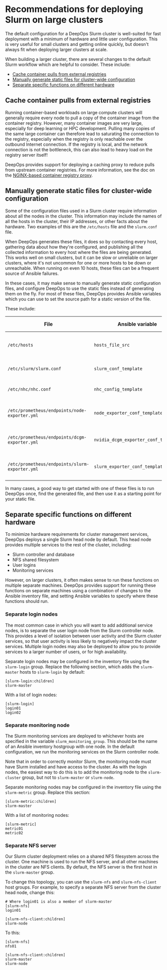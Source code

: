 # Recommendations for deploying Slurm on large clusters

The default configuration for a DeepOps Slurm cluster is well-suited for fast deployment with a minimum of hardware and little user configuration.
This is very useful for small clusters and getting online quickly, but doesn't always fit when deploying larger clusters at scale.

When building a larger cluster, there are several changes to the default Slurm workflow which are helpful to consider.
These include:

* [Cache container pulls from external registries](#cache-container-pulls-from-external-registries)
* [Manually generate static files for cluster-wide configuration](#manually-generate-static-files-for-cluster-wide-configuration)
* [Separate specific functions on different hardware](#separate-specific-functions-on-different-hardware)

## Cache container pulls from external registries

Running container-based workloads on large compute clusters will generally require every node to pull a copy of the container image from the container registry.
However, many container images are very large, especially for deep learning or HPC development.
Pulling many copies of the same large container can therefore lead to saturating the connection to the registry, especially when the registry is only reachable over the outbound Internet connection.
If the registry is local, and the network connection is not the bottleneck, this can also lead to heavy load on the registry server itself!

DeepOps provides support for deploying a caching proxy to reduce pulls from upstream container registries.
For more information, see the doc on the [NGINX-based container registry proxy](../container/nginx-docker-cache.md).


## Manually generate static files for cluster-wide configuration

Some of the configuration files used in a Slurm cluster require information about all the nodes in the cluster.
This information may include the names of all the hosts in the cluster, their IP addresses, or other facts about the hardware.
Two examples of this are the `/etc/hosts` file and the `slurm.conf` file.

When DeepOps generates these files, it does so by contacting every host, gathering data about how they're configured, and publishing all the collected information to every host where the files are being generated.
This works well on small clusters, but it can be slow or unreliable on larger clusters, where it's not uncommon for one or more hosts to be down or unreachable.
When running on even 10 hosts, these files can be a frequent source of Ansible failures.

In these cases, it may make sense to manually generate static configuration files, and configure DeepOps to use the static files instead of generating them on the fly.
For most of these files, DeepOps provides Ansible variables which you can use to set the source path for a static version of the file.

These include:

| File | Ansible variable | Function | How to configure |
| ---- | ---------------- | -------- | ---------------- |
| `/etc/hosts` | `hosts_file_src` | List of hosts and IP addresses in the cluster | [hosts file manual](https://man7.org/linux/man-pages/man5/hosts.5.html) |
| `/etc/slurm/slurm.conf` | `slurm_conf_template` | Slurm scheduler configuration | [Slurm configurator](https://slurm.schedmd.com/configurator.easy.html) |
| `/etc/nhc/nhc.conf` | `nhc_config_template` | Node Health Check configuration | [NHC documentation](https://github.com/mej/nhc/blob/master/README.md) |
| `/etc/prometheus/endpoints/node-exporter.yml` | `node_exporter_conf_template` | Prometheus endpoints for node-exporter | [Sample targets config](https://prometheus.io/docs/prometheus/latest/getting_started/#configure-prometheus-to-monitor-the-sample-targets) |
| `/etc/prometheus/endpoints/dcgm-exporter.yml` | `nvidia_dcgm_exporter_conf_template` | Prometheus endpoints for dcgm-exporter | [Sample targets config](https://prometheus.io/docs/prometheus/latest/getting_started/#configure-prometheus-to-monitor-the-sample-targets) |
| `/etc/prometheus/endpoints/slurm-exporter.yml` | `slurm_exporter_conf_template` | Prometheus endpoints for slurm-exporter | [Sample targets config](https://prometheus.io/docs/prometheus/latest/getting_started/#configure-prometheus-to-monitor-the-sample-targets) |

In many cases, a good way to get started with one of these files is to run DeepOps once, find the generated file, and then use it as a starting point for your static file.
 

## Separate specific functions on different hardware

To minimize hardware requirements for cluster management services, DeepOps deploys a single Slurm head node by default.
This head node provides multiple services to the rest of the cluster, including:

* Slurm controller and database
* NFS shared filesystem
* User logins
* Monitoring services

However, on larger clusters, it often makes sense to run these functions on multiple separate machines.
DeepOps provides support for running these functions on separate machines using a combination of changes to the Ansible inventory file, and setting Ansible variables to specify where these functions should run.

### Separate login nodes

The most common case in which you will want to add additional service nodes, is to separate the user login node from the Slurm controller node.
This provides a level of isolation between user activity and the Slurm cluster services, so that user activity is less likely to negatively impact the cluster services.
Multiple login nodes may also be deployed to allow you to provide services to a larger number of users, or for high availability.

Separate login nodes may be configured in the inventory file using the `slurm-login` group.
Replace the following section, which adds the `slurm-master` hosts to `slurm-login` by default:

```
[slurm-login:children]
slurm-master
```

With a list of login nodes:

```
[slurm-login]
login01
login02
```


### Separate monitoring node

The Slurm monitoring services are deployed to whichever hosts are specified in the variable `slurm_monitoring_group`.
This should be the name of an Ansible inventory hostgroup with one node.
In the default configuration, we run the monitoring services on the Slurm controller node.

Note that in order to correctly monitor Slurm, the monitoring node must have Slurm installed and have access to the cluster.
As with the login nodes, the easiest way to do this is to add the monitoring node to the `slurm-cluster` group, but not to `slurm-master` or `slurm-node`.

Separate monitoring nodes may be configured in the inventory file using the `slurm-metric` group.
Replace this section:

```
[slurm-metric:children]
slurm-master
```

With a list of monitoring nodes:

```
[slurm-metric]
metric01
metric02
```


### Separate NFS server

Our Slurm cluster deployment relies on a shared NFS filesystem across the cluster.
One machine is used to run the NFS server, and all other machines in the cluster are NFS clients.
By default, the NFS server is the first host in the `slurm-master` group.

To change this topology, you can use the `slurm-nfs` and `slurm-nfs-client` host groups.
For example, to specify a separate NFS server from the cluster head node, change this:

```
# Where login01 is also a member of slurm-master
[slurm-nfs]
login01

[slurm-nfs-client:children]
slurm-node
```

To this:

```
[slurm-nfs]
nfs01

[slurm-nfs-client:children]
slurm-master
slurm-node
```
